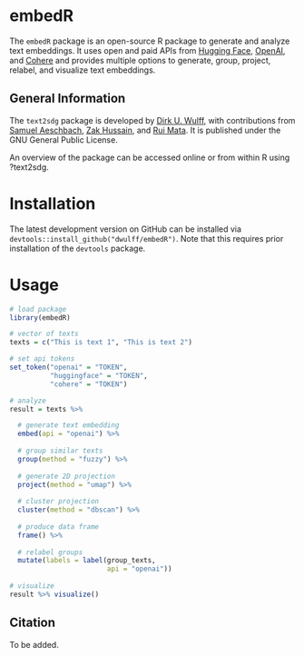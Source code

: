 # embedR

The `embedR` package is an open-source R package to generate and analyze text embeddings. It uses open and paid APIs from [Hugging Face](https://huggingface.co/inference-api), [OpenAI](https://openai.com/blog/openai-api), and [Cohere](https://cohere.com/) and provides multiple options to generate, group, project, relabel, and visualize text embeddings.  

## General Information

The `text2sdg` package is developed by [Dirk U. Wulff](https://github.com/dwulff), with contributions from [Samuel Aeschbach](https://samuelaeschbach.com/), [Zak Hussain](https://github.com/Zak-Hussain), and [Rui Mata](https://github.com/matarui). It is published under the GNU General Public License.

An overview of the package can be accessed online or from within R using ?text2sdg.

# Installation

The latest development version on GitHub can be installed via `devtools::install_github("dwulff/embedR")`. Note that this requires prior installation of the `devtools` package.  

# Usage

```r
# load package
library(embedR)

# vector of texts
texts = c("This is text 1", "This is text 2")

# set api tokens
set_token("openai" = "TOKEN",
          "huggingface" = "TOKEN",
          "cohere" = "TOKEN")

# analyze
result = texts %>% 

  # generate text embedding
  embed(api = "openai") %>% 
  
  # group similar texts
  group(method = "fuzzy") %>% 
  
  # generate 2D projection
  project(method = "umap") %>% 
  
  # cluster projection
  cluster(method = "dbscan") %>% 
  
  # produce data frame
  frame() %>% 
  
  # relabel groups
  mutate(labels = label(group_texts, 
                        api = "openai"))
                        
# visualize
result %>% visualize()
```

## Citation

To be added.
